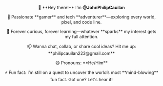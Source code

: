 <p align="center"> 👋 **Hey there!** I'm <b>@JohnPhilipCauilan</b> </p> <p align="center"> 👀 Passionate **gamer** and tech **adventurer**—exploring every world, pixel, and code line. </p> <p align="center"> 🌱 Forever curious, forever learning—whatever **sparks** my interest gets my full attention. </p> <p align="center"> 📫 Wanna chat, collab, or share cool ideas? Hit me up: **philipcauilan223@gmail.com** </p> <p align="center"> 😄 Pronouns: **He/Him** </p> <p align="center"> ⚡ Fun fact: I’m still on a quest to uncover the world’s most **mind-blowing** fun fact. Got one? Let's hear it! </p>
